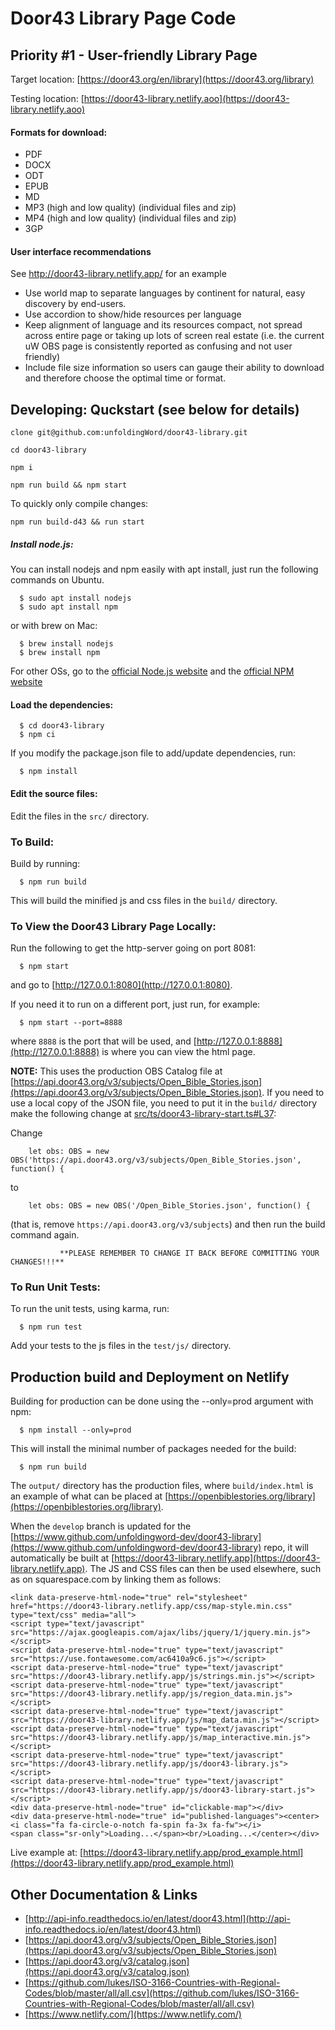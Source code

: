 # Door43 Library Page Code

## Priority #1 - User-friendly Library Page

Target location: [https://door43.org/en/library](https://door43.org/library)

Testing location: [https://door43-library.netlify.aoo](https://door43-library.netlify.aoo)

#### Formats for download:

* PDF
* DOCX
* ODT
* EPUB
* MD
* MP3 (high and low quality) (individual files and zip)
* MP4 (high and low quality) (individual files and zip)
* 3GP

#### User interface recommendations

See http://door43-library.netlify.app/ for an example

* Use world map to separate languages by continent for natural, easy discovery by end-users.
* Use accordion to show/hide resources per language
* Keep alignment of language and its resources compact, not spread across entire page or taking up lots of screen real estate (i.e. the current uW OBS page is consistently reported as confusing and not user friendly)
* Include file size information so users can gauge their ability to download and therefore choose the optimal time or format. 


## Developing: Quckstart (see below for details)

`clone git@github.com:unfoldingWord/door43-library.git`

`cd door43-library`

`npm i`

`npm run build && npm start`

To quickly only compile changes:

`npm run build-d43 && run start`

##### Install node.js:

  You can install nodejs and npm easily with apt install, just run the following commands on Ubuntu.

```
  $ sudo apt install nodejs
  $ sudo apt install npm
```

  or with brew on Mac:

```
  $ brew install nodejs
  $ brew install npm
```

  For other OSs, go to the [official Node.js website](https://nodejs.org/) and the [official NPM website](https://npmjs.org/)

#### Load the dependencies:

```
  $ cd door43-library
  $ npm ci
```

If you modify the package.json file to add/update dependencies, run:

```
  $ npm install
```

#### Edit the source files:

  Edit the files in the `src/` directory.

### To Build:

  Build by running:

```
  $ npm run build
```

  This will build the minified js and css files in the `build/` directory.

### To View the Door43 Library Page Locally:

  Run the following to get the http-server going on port 8081:

```
  $ npm start
```

  and go to [http://127.0.0.1:8080](http://127.0.0.1:8080).

  If you need it to run on a different port, just run, for example:

```
  $ npm start --port=8888
```

  where `8888` is the port that will be used, and [http://127.0.0.1:8888](http://127.0.0.1:8888) is where you can view the html page.

  **NOTE:** This uses the production OBS Catalog file at [https://api.door43.org/v3/subjects/Open_Bible_Stories.json](https://api.door43.org/v3/subjects/Open_Bible_Stories.json). If you need to use a local copy of the JSON file, you need to put it in the `build/` directory make the following change at [src/ts/door43-library-start.ts#L37](src/ts/door43-library-start.ts#L37):

  Change
```
    let obs: OBS = new OBS('https://api.door43.org/v3/subjects/Open_Bible_Stories.json', function() {
```
  to
```
    let obs: OBS = new OBS('/Open_Bible_Stories.json', function() {
```
(that is, remove `https://api.door43.org/v3/subjects`) and then run the build command again.

               **PLEASE REMEMBER TO CHANGE IT BACK BEFORE COMMITTING YOUR CHANGES!!!**

### To Run Unit Tests:

  To run the unit tests, using karma, run:

```
  $ npm run test
```

  Add your tests to the js files in the `test/js/` directory.

## Production build and Deployment on Netlify

  Building for production can be done using the --only=prod argument with npm:

```
  $ npm install --only=prod
```

  This will install the minimal number of packages needed for the build:

```
  $ npm run build
```

  The `output/` directory has the production files, where `build/index.html` is an example of what can be placed at [https://openbiblestories.org/library](https://openbiblestories.org/library).

  When the `develop` branch is updated for the [https://www.github.com/unfoldingword-dev/door43-library](https://www.github.com/unfoldingword-dev/door43-library) repo, it will automatically be built at [https://door43-library.netlify.app](https://door43-library.netlify.app). The JS and CSS files can then be used elsewhere, such as on squarespace.com by linking them as follows:

```
<link data-preserve-html-node="true" rel="stylesheet" href="https://door43-library.netlify.app/css/map-style.min.css" type="text/css" media="all">
<script type="text/javascript" src="https://ajax.googleapis.com/ajax/libs/jquery/1/jquery.min.js"></script>
<script data-preserve-html-node="true" type="text/javascript" src="https://use.fontawesome.com/ac6410a9c6.js"></script>
<script data-preserve-html-node="true" type="text/javascript" src="https://door43-library.netlify.app/js/strings.min.js"></script>
<script data-preserve-html-node="true" type="text/javascript" src="https://door43-library.netlify.app/js/region_data.min.js"></script>
<script data-preserve-html-node="true" type="text/javascript" src="https://door43-library.netlify.app/js/map_data.min.js"></script>
<script data-preserve-html-node="true" type="text/javascript" src="https://door43-library.netlify.app/js/map_interactive.min.js"></script>
<script data-preserve-html-node="true" type="text/javascript" src="https://door43-library.netlify.app/js/door43-library.js"></script>
<script data-preserve-html-node="true" type="text/javascript" src="https://door43-library.netlify.app/js/door43-library-start.js"></script>
<div data-preserve-html-node="true" id="clickable-map"></div>
<div data-preserve-html-node="true" id="published-languages"><center><i class="fa fa-circle-o-notch fa-spin fa-3x fa-fw"></i>
<span class="sr-only">Loading...</span><br/>Loading...</center></div>
```

 Live example at: [https://door43-library.netlify.app/prod_example.html](https://door43-library.netlify.app/prod_example.html)

## Other Documentation & Links

  * [http://api-info.readthedocs.io/en/latest/door43.html](http://api-info.readthedocs.io/en/latest/door43.html)
  * [https://api.door43.org/v3/subjects/Open_Bible_Stories.json](https://api.door43.org/v3/subjects/Open_Bible_Stories.json)
  * [https://api.door43.org/v3/catalog.json](https://api.door43.org/v3/catalog.json) 
  * [https://github.com/lukes/ISO-3166-Countries-with-Regional-Codes/blob/master/all/all.csv](https://github.com/lukes/ISO-3166-Countries-with-Regional-Codes/blob/master/all/all.csv)
  * [https://www.netlify.com/](https://www.netlify.com/)
